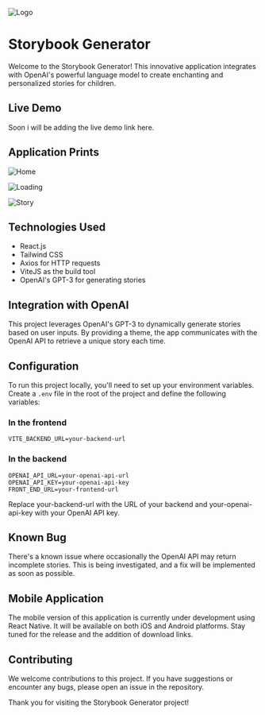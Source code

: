 ![Logo](https://github.com/gabrielkrapp/AI-Historys/assets/109620152/0b380094-6c62-46a5-9412-65942e345b61)

# Storybook Generator

Welcome to the Storybook Generator! This innovative application integrates with OpenAI's powerful language model to create enchanting and personalized stories for children.

## Live Demo

Soon i will be adding the live demo link here.

## Application Prints

![Home](https://github.com/gabrielkrapp/AI-Historys/assets/109620152/6b84aca8-e800-4fb4-b6d4-623b94de8c7a)

![Loading](https://github.com/gabrielkrapp/AI-Historys/assets/109620152/288c4e64-7495-4aa8-bc18-92ec1fabf428)

![Story](https://github.com/gabrielkrapp/AI-Historys/assets/109620152/7454c84e-a3fd-4666-9420-3161e5f4ba91)

## Technologies Used

- React.js
- Tailwind CSS
- Axios for HTTP requests
- ViteJS as the build tool
- OpenAI's GPT-3 for generating stories

## Integration with OpenAI

This project leverages OpenAI's GPT-3 to dynamically generate stories based on user inputs. By providing a theme, the app communicates with the OpenAI API to retrieve a unique story each time.

## Configuration

To run this project locally, you'll need to set up your environment variables. Create a `.env` file in the root of the project and define the following variables:

### In the frontend

```plaintext
VITE_BACKEND_URL=your-backend-url
```

### In the backend

```plaintext
OPENAI_API_URL=your-openai-api-url
OPENAI_API_KEY=your-openai-api-key
FRONT_END_URL=your-frontend-url
```

Replace your-backend-url with the URL of your backend and your-openai-api-key with your OpenAI API key.

## Known Bug

There's a known issue where occasionally the OpenAI API may return incomplete stories. This is being investigated, and a fix will be implemented as soon as possible.

## Mobile Application

The mobile version of this application is currently under development using React Native. It will be available on both iOS and Android platforms. Stay tuned for the release and the addition of download links.

## Contributing

We welcome contributions to this project. If you have suggestions or encounter any bugs, please open an issue in the repository.

Thank you for visiting the Storybook Generator project!
